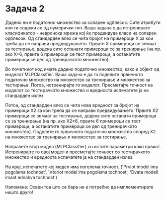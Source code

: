 # Задача 2

Дадено ни е податочно множество за соларен одблесок. Сите атрибути кои ги содржи се од нумерички тип. Ваша задача е да истренирате класификатор - невронска мрежа кој ќе предвидува класи на соларен одблесок. Од стандарден влез се чита бројот на примероци X за кои треба да се направи предвидувањето. Првите X примероци се земаат за тестирање, додека сите останати примероци се за тренирање (на пр. ако X=6, првите 6 примероци се тест примероци, а останатите примероци се дел од тренирачкото множество). 

Во почетниот код имате дадено податочно множество, како и објект од моделот MLPClassifier. Ваша задача е да го поделите првичното податочно множество на множество за тренирање и множество за тестирање. Потоа, истренирајте го моделот. Пресметајте точност на моделот со тестирачкото множество и вредноста испечатете ја на стандарден излез. 

Потоа, од стандарден влез се чита нова вредност за бројот на примероци X2 за кои треба да се направи предвидувањето. Првите X2 примероци се земаат за тестирање, додека сите останати примероци се за тренирање (на пр. ако X2=6, првите 6 примероци се тест примероци, а останатите примероци се дел од тренирачкото множество). Поделете го првичното податочно множество според X2 на множество за тренирање и множество за тестирање. 

Направете втор модел (MLPClassifier) со истите параметри како првиот. Истренирајте го овој модел и пресметајте точност со тестирачкото множество и вредноста испечатете ја на стандарден излез.

На крај, испечатете кој модел има поголема точност. ('Prviot model ima pogolema tochnost', 'Vtoriot model ima pogolema tochnost', 'Dvata modeli imaat ednakva tochnost')



Напомена: Освен тоа што се бара не е потребно да имплементирате ништо друго!